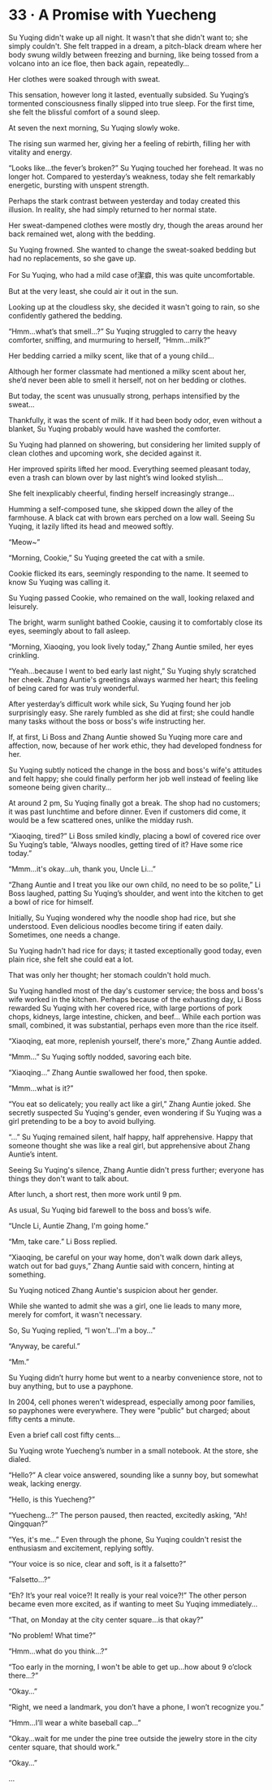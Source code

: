 # 33 · A Promise with Yuecheng

Su Yuqing didn't wake up all night. It wasn't that she didn't want to; she simply couldn't.  She felt trapped in a dream, a pitch-black dream where her body swung wildly between freezing and burning, like being tossed from a volcano into an ice floe, then back again, repeatedly…

Her clothes were soaked through with sweat.

This sensation, however long it lasted, eventually subsided. Su Yuqing’s tormented consciousness finally slipped into true sleep. For the first time, she felt the blissful comfort of a sound sleep.

At seven the next morning, Su Yuqing slowly woke.

The rising sun warmed her, giving her a feeling of rebirth, filling her with vitality and energy.

“Looks like…the fever’s broken?” Su Yuqing touched her forehead. It was no longer hot. Compared to yesterday’s weakness, today she felt remarkably energetic, bursting with unspent strength.

Perhaps the stark contrast between yesterday and today created this illusion. In reality, she had simply returned to her normal state.

Her sweat-dampened clothes were mostly dry, though the areas around her back remained wet, along with the bedding.

Su Yuqing frowned.  She wanted to change the sweat-soaked bedding but had no replacements, so she gave up.

For Su Yuqing, who had a mild case of潔癖, this was quite uncomfortable.

But at the very least, she could air it out in the sun.

Looking up at the cloudless sky, she decided it wasn't going to rain, so she confidently gathered the bedding.

“Hmm…what’s that smell…?” Su Yuqing struggled to carry the heavy comforter, sniffing, and murmuring to herself, “Hmm…milk?”

Her bedding carried a milky scent, like that of a young child…

Although her former classmate had mentioned a milky scent about her, she’d never been able to smell it herself, not on her bedding or clothes.

But today, the scent was unusually strong, perhaps intensified by the sweat…

Thankfully, it was the scent of milk. If it had been body odor, even without a blanket, Su Yuqing probably would have washed the comforter.

Su Yuqing had planned on showering, but considering her limited supply of clean clothes and upcoming work, she decided against it.

Her improved spirits lifted her mood. Everything seemed pleasant today, even a trash can blown over by last night’s wind looked stylish…

She felt inexplicably cheerful, finding herself increasingly strange…

Humming a self-composed tune, she skipped down the alley of the farmhouse.  A black cat with brown ears perched on a low wall. Seeing Su Yuqing, it lazily lifted its head and meowed softly.

“Meow~”

“Morning, Cookie,” Su Yuqing greeted the cat with a smile.

Cookie flicked its ears, seemingly responding to the name. It seemed to know Su Yuqing was calling it.

Su Yuqing passed Cookie, who remained on the wall, looking relaxed and leisurely.

The bright, warm sunlight bathed Cookie, causing it to comfortably close its eyes, seemingly about to fall asleep.

“Morning, Xiaoqing, you look lively today,” Zhang Auntie smiled, her eyes crinkling.

“Yeah…because I went to bed early last night,” Su Yuqing shyly scratched her cheek.  Zhang Auntie's greetings always warmed her heart; this feeling of being cared for was truly wonderful.

After yesterday’s difficult work while sick, Su Yuqing found her job surprisingly easy. She rarely fumbled as she did at first; she could handle many tasks without the boss or boss's wife instructing her.

If, at first, Li Boss and Zhang Auntie showed Su Yuqing more care and affection, now, because of her work ethic, they had developed fondness for her.

Su Yuqing subtly noticed the change in the boss and boss's wife's attitudes and felt happy; she could finally perform her job well instead of feeling like someone being given charity…

At around 2 pm, Su Yuqing finally got a break. The shop had no customers; it was past lunchtime and before dinner.  Even if customers did come, it would be a few scattered ones, unlike the midday rush.

“Xiaoqing, tired?” Li Boss smiled kindly, placing a bowl of covered rice over Su Yuqing’s table, “Always noodles, getting tired of it? Have some rice today.”

“Mmm…it's okay…uh, thank you, Uncle Li…”

“Zhang Auntie and I treat you like our own child, no need to be so polite,” Li Boss laughed, patting Su Yuqing’s shoulder, and went into the kitchen to get a bowl of rice for himself.

Initially, Su Yuqing wondered why the noodle shop had rice, but she understood.  Even delicious noodles become tiring if eaten daily.  Sometimes, one needs a change.

Su Yuqing hadn't had rice for days; it tasted exceptionally good today, even plain rice, she felt she could eat a lot.

That was only her thought; her stomach couldn't hold much.

Su Yuqing handled most of the day's customer service; the boss and boss's wife worked in the kitchen.  Perhaps because of the exhausting day, Li Boss rewarded Su Yuqing with her covered rice, with large portions of pork chops, kidneys, large intestine, chicken, and beef…  While each portion was small, combined, it was substantial, perhaps even more than the rice itself.

“Xiaoqing, eat more, replenish yourself, there's more,” Zhang Auntie added.

“Mmm…” Su Yuqing softly nodded, savoring each bite.

“Xiaoqing…” Zhang Auntie swallowed her food, then spoke.

“Mmm…what is it?”

“You eat so delicately; you really act like a girl,” Zhang Auntie joked. She secretly suspected Su Yuqing's gender, even wondering if Su Yuqing was a girl pretending to be a boy to avoid bullying.

“…” Su Yuqing remained silent, half happy, half apprehensive.  Happy that someone thought she was like a real girl, but apprehensive about Zhang Auntie’s intent.

Seeing Su Yuqing's silence, Zhang Auntie didn't press further; everyone has things they don't want to talk about.

After lunch, a short rest, then more work until 9 pm.

As usual, Su Yuqing bid farewell to the boss and boss’s wife.

“Uncle Li, Auntie Zhang, I'm going home.”

“Mm, take care.” Li Boss replied.

“Xiaoqing, be careful on your way home, don't walk down dark alleys, watch out for bad guys,” Zhang Auntie said with concern, hinting at something.

Su Yuqing noticed Zhang Auntie's suspicion about her gender.

While she wanted to admit she was a girl, one lie leads to many more, merely for comfort, it wasn't necessary.

So, Su Yuqing replied, “I won't…I'm a boy…”

“Anyway, be careful.”

“Mm.”

Su Yuqing didn’t hurry home but went to a nearby convenience store, not to buy anything, but to use a payphone.

In 2004, cell phones weren't widespread, especially among poor families, so payphones were everywhere.  They were "public" but charged; about fifty cents a minute.

Even a brief call cost fifty cents…

Su Yuqing wrote Yuecheng’s number in a small notebook. At the store, she dialed.

“Hello?” A clear voice answered, sounding like a sunny boy, but somewhat weak, lacking energy.

“Hello, is this Yuecheng?”

“Yuecheng…?” The person paused, then reacted, excitedly asking, “Ah!  Qingquan?”

“Yes, it's me…” Even through the phone, Su Yuqing couldn't resist the enthusiasm and excitement, replying softly.

“Your voice is so nice, clear and soft, is it a falsetto?”

“Falsetto…?”

“Eh?  It’s your real voice?!  It really is your real voice?!” The other person became even more excited, as if wanting to meet Su Yuqing immediately…

“That, on Monday at the city center square…is that okay?”

“No problem! What time?”

“Hmm…what do you think…?”

“Too early in the morning, I won't be able to get up…how about 9 o’clock there…?”

“Okay…”

“Right, we need a landmark, you don’t have a phone, I won’t recognize you.”

“Hmm…I’ll wear a white baseball cap…”

“Okay…wait for me under the pine tree outside the jewelry store in the city center square, that should work.”

“Okay…”

…

